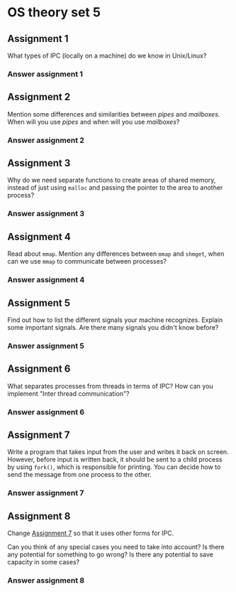 # OS theory set 5

## Assignment 1

What types of IPC (locally on a machine) do we know in Unix/Linux?

### Answer assignment 1

## Assignment 2

Mention some differences and similarities between *pipes* and *mailboxes*.
When will you use *pipes* and when will you use *mailboxes*?

### Answer assignment 2

## Assignment 3

Why do we need separate functions to create areas of shared memory, instead of
just using `malloc` and passing the pointer to the area to another process?

### Answer assignment 3

## Assignment 4

Read about `mmap`.
Mention any differences between `mmap` and `shmget`, when can we use `mmap` to
communicate between processes?

### Answer assignment 4

## Assignment 5

Find out how to list the different signals your machine recognizes.
Explain some important signals.
Are there many signals you didn't know before?

### Answer assignment 5

## Assignment 6

What separates processes from threads in terms of IPC?
How can you implement "Inter thread communication"?

### Answer assignment 6

## Assignment 7

Write a program that takes input from the user and writes it back on screen.
However, before input is written back, it should be sent to a child process by
using `fork()`, which is responsible for printing.
You can decide how to send the message from one process to the other.

### Answer assignment 7

## Assignment 8

Change [Assignment 7](#assignment-7) so that it uses other forms for IPC.

Can you think of any special cases you need to take into account?
Is there any potential for something to go wrong?
Is there any potential to save capacity in some cases?

### Answer assignment 8
